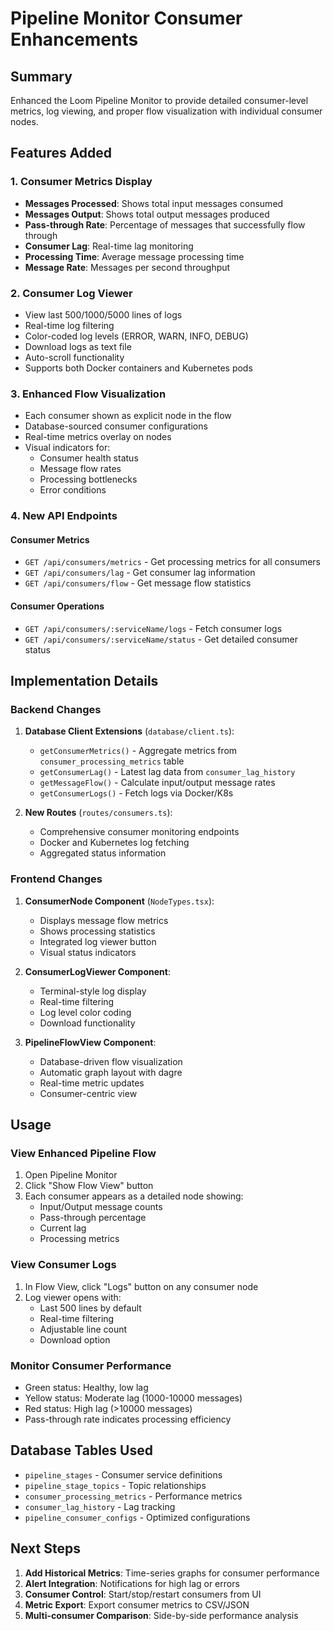 # Pipeline Monitor Consumer Enhancements

## Summary

Enhanced the Loom Pipeline Monitor to provide detailed consumer-level metrics, log viewing, and proper flow visualization with individual consumer nodes.

## Features Added

### 1. Consumer Metrics Display
- **Messages Processed**: Shows total input messages consumed
- **Messages Output**: Shows total output messages produced
- **Pass-through Rate**: Percentage of messages that successfully flow through
- **Consumer Lag**: Real-time lag monitoring
- **Processing Time**: Average message processing time
- **Message Rate**: Messages per second throughput

### 2. Consumer Log Viewer
- View last 500/1000/5000 lines of logs
- Real-time log filtering
- Color-coded log levels (ERROR, WARN, INFO, DEBUG)
- Download logs as text file
- Auto-scroll functionality
- Supports both Docker containers and Kubernetes pods

### 3. Enhanced Flow Visualization
- Each consumer shown as explicit node in the flow
- Database-sourced consumer configurations
- Real-time metrics overlay on nodes
- Visual indicators for:
  - Consumer health status
  - Message flow rates
  - Processing bottlenecks
  - Error conditions

### 4. New API Endpoints

#### Consumer Metrics
- `GET /api/consumers/metrics` - Get processing metrics for all consumers
- `GET /api/consumers/lag` - Get consumer lag information
- `GET /api/consumers/flow` - Get message flow statistics

#### Consumer Operations
- `GET /api/consumers/:serviceName/logs` - Fetch consumer logs
- `GET /api/consumers/:serviceName/status` - Get detailed consumer status

## Implementation Details

### Backend Changes

1. **Database Client Extensions** (`database/client.ts`):
   - `getConsumerMetrics()` - Aggregate metrics from `consumer_processing_metrics` table
   - `getConsumerLag()` - Latest lag data from `consumer_lag_history`
   - `getMessageFlow()` - Calculate input/output message rates
   - `getConsumerLogs()` - Fetch logs via Docker/K8s

2. **New Routes** (`routes/consumers.ts`):
   - Comprehensive consumer monitoring endpoints
   - Docker and Kubernetes log fetching
   - Aggregated status information

### Frontend Changes

1. **ConsumerNode Component** (`NodeTypes.tsx`):
   - Displays message flow metrics
   - Shows processing statistics
   - Integrated log viewer button
   - Visual status indicators

2. **ConsumerLogViewer Component**:
   - Terminal-style log display
   - Real-time filtering
   - Log level color coding
   - Download functionality

3. **PipelineFlowView Component**:
   - Database-driven flow visualization
   - Automatic graph layout with dagre
   - Real-time metric updates
   - Consumer-centric view

## Usage

### View Enhanced Pipeline Flow
1. Open Pipeline Monitor
2. Click "Show Flow View" button
3. Each consumer appears as a detailed node showing:
   - Input/Output message counts
   - Pass-through percentage
   - Current lag
   - Processing metrics

### View Consumer Logs
1. In Flow View, click "Logs" button on any consumer node
2. Log viewer opens with:
   - Last 500 lines by default
   - Real-time filtering
   - Adjustable line count
   - Download option

### Monitor Consumer Performance
- Green status: Healthy, low lag
- Yellow status: Moderate lag (1000-10000 messages)
- Red status: High lag (>10000 messages)
- Pass-through rate indicates processing efficiency

## Database Tables Used

- `pipeline_stages` - Consumer service definitions
- `pipeline_stage_topics` - Topic relationships
- `consumer_processing_metrics` - Performance metrics
- `consumer_lag_history` - Lag tracking
- `pipeline_consumer_configs` - Optimized configurations

## Next Steps

1. **Add Historical Metrics**: Time-series graphs for consumer performance
2. **Alert Integration**: Notifications for high lag or errors
3. **Consumer Control**: Start/stop/restart consumers from UI
4. **Metric Export**: Export consumer metrics to CSV/JSON
5. **Multi-consumer Comparison**: Side-by-side performance analysis
